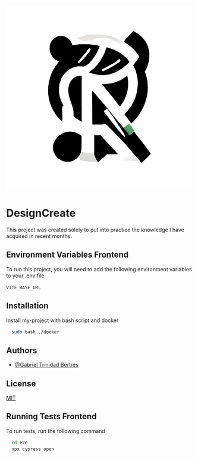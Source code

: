 ![Logo](https://raw.githubusercontent.com/Gabrieltrinidad0101/DesignCreate/master/frontend/src/assets/images/logo.png)

# DesignCreate

This project was created solely to put into practice the knowledge I have acquired in recent months.


## Environment Variables Frontend

To run this project, you will need to add the following environment variables to your .env file

`VITE_BASE_URL`


## Installation

Install my-project with bash script and docker

```bash
  sudo bash ./docker
```
    
## Authors

- [@Gabriel Trinidad Bertres](https://www.github.com/Gabrieltrinidad0101)


## License

[MIT](https://choosealicense.com/licenses/mit/)


## Running Tests Frontend

To run tests, run the following command

```bash
  cd e2e
  npx cypress open
```


